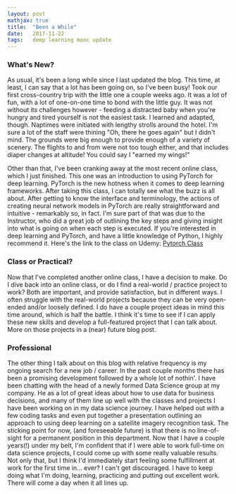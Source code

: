 ```yaml
---
layout: post
mathjax: true
title:  "Been a While"
date:   2017-11-22
tags:   deep learning mooc update
---
```

### What's New?
As usual, it's been a long while since I last updated the blog. This time, at least, I can say that a lot has been going on, so I've been busy! Took our first cross-country trip with the little one a couple weeks ago. It was a lot of fun, with a lot of one-on-one time to bond with the little guy. It was not without its challenges however - feeding a distracted baby when you're hungry and tired yourself is not the easiest task. I learned and adapted, though. Naptimes were initiated with lengthy strolls around the hotel. I'm sure a lot of the staff were thining "Oh, there he goes again" but I didn't mind. The grounds were big enough to provide enough of a variety of scenery. The flights to and from were not too tough either, and that includes diaper changes at altitude! You could say I "earned my wings!"

Other than that, I've been cranking away at the most recent online class, which I just finished. This one was an introduction to using PyTorch for deep learning. PyTorch is the new hotness when it comes to deep learning frameworks. After taking this class, I can totally see what the buzz is all about. After getting to know the interface and terminology, the actions of creating neural network models in PyTorch are really straightforward and intuitive - remarkably so, in fact. I'm sure part of that was due to the Instructor, who did a great job of outlining the key steps and giving insight into what is going on when each step is executed. If you're interested in deep learning and PyTorch, and have a little knowledge of Python, I highly recommend it. Here's the link to the class on Udemy: [Pytorch Class][pytorch]

### Class or Practical?
Now that I've completed another online class, I have a decision to make. Do I dive back into an online class, or do I find a real-world / practice project to work? Both are important, and provide satisfaction, but in different ways. I often struggle with the real-world projects because they can be very open-ended and/or loosely defined. I do have a couple project ideas in mind this time around, which is half the battle. I think it's time to see if I can apply these new skills and develop a full-featured project that I can talk about. More on those projects in a (near) future blog post.

### Professional
The other thing I talk about on this blog with relative frequency is my ongoing search for a new job / career. In the past couple months there has been a promising development followed by a whole lot of nothin'. I have been chatting with the head of a newly formed Data Science group at my company. He as a lot of great ideas about how to use data for business decisions, and many of them line up well with the classes and projects I have been working on in my data science journey. I have helped out with a few coding tasks and even put together a presentation outlining an approach to using deep learning on a satellite imagery recognition task. The sticking point for now, (and foreseeable future) is that there is no line-of-sight for a permanent position in this department. Now that I have a couple years(!) under my belt, I'm confident that if I were able to work full-time on data science projects, I could come up with some really valuable results. Not only that, but I think I'd immediately start feeling some fulfillment at work for the first time in... ever? I can't get discouraged. I have to keep doing what I'm doing, learning, practicing and putting out excellent work. There will come a day when it all lines up.

[pytorch]:https://www.udemy.com/practical-deep-learning-with-pytorch/learn/v4/overview
